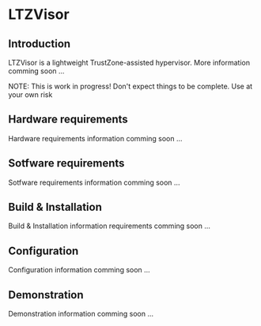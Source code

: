 # LTZVisor


## Introduction

LTZVisor is a lightweight TrustZone-assisted hypervisor. More information comming soon ...

NOTE: This is work in progress! Don't expect things to be complete. Use at your own risk


## Hardware requirements

Hardware requirements information comming soon ...


## Sotfware requirements

Sotfware requirements information comming soon ...



## Build & Installation

Build & Installation information requirements comming soon ...



## Configuration

Configuration information comming soon ...


## Demonstration

Demonstration information comming soon ...

